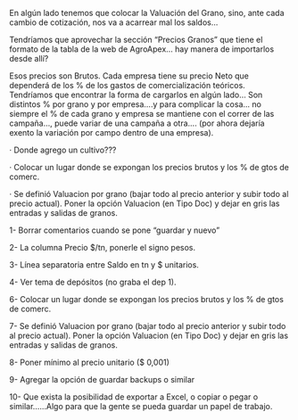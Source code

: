 
En algún lado tenemos que colocar la Valuación del Grano, sino, ante cada cambio de 
cotización, nos va a acarrear mal los saldos…

Tendríamos que aprovechar la sección “Precios Granos” que tiene el formato de la tabla
de la web de AgroApex…  hay manera de importarlos desde allí?

Esos precios son Brutos. Cada empresa tiene su precio Neto que dependerá de los % de los
 gastos de comercialización teóricos. Tendríamos que encontrar la forma de cargarlos en algún lado… 
 Son distintos % por grano y por empresa….y para complicar la cosa… no siempre el % de cada grano y 
 empresa se mantiene con el correr de las campaña…, puede variar de una campaña a otra…. 
 (por ahora dejaría exento la variación por campo dentro de una empresa).

 ·          Donde agrego un cultivo???


 ·         Colocar un lugar donde se expongan los precios brutos y los % de gtos de comerc.

 ·         Se definió Valuacion por grano (bajar todo al precio anterior y subir todo al precio actual). Poner la opción Valuacion (en Tipo Doc) y dejar en gris las entradas y salidas de granos.

 
 1-      Borrar comentarios cuando se pone “guardar y nuevo”

 2-      La columna Precio $/tn, ponerle el signo pesos.

 3-      Línea separatoria entre Saldo en tn y $ unitarios.

 4-      Ver tema de depósitos (no graba el dep 1).


 6-      Colocar un lugar donde se expongan los precios brutos y los % de gtos de comerc.

 7-      Se definió Valuacion por grano (bajar todo al precio anterior y subir todo al precio actual). Poner la opción Valuacion (en Tipo Doc) y dejar en gris las entradas y salidas de granos.

 8-      Poner mínimo al precio unitario ($ 0,001)

 9-      Agregar la opción de guardar backups o similar

 10-   Que exista la posibilidad de exportar a Excel, o copiar o pegar o similar……Algo para que la gente se pueda guardar un papel de trabajo.

 